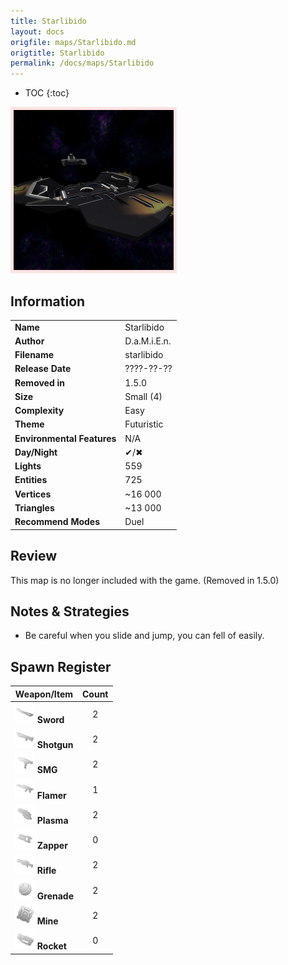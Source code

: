 ```yaml
---
title: Starlibido
layout: docs
origfile: maps/Starlibido.md
origtitle: Starlibido
permalink: /docs/maps/Starlibido
---
```

* TOC
{:toc}
<img style='border:5px solid #ffe0e0e0' src="../images/maps/starlibido.png" width="256px" />

## Information

|                            |              |
|----------------------------|--------------|
| **Name**                   | Starlibido   |
| **Author**                 | D.a.M.i.E.n. |
| **Filename**               | starlibido   |
| **Release Date**           | ????-??-??   |
| **Removed in**             | 1.5.0        |
| **Size**                   | Small (4)    |
| **Complexity**             | Easy         |
| **Theme**                  | Futuristic   |
| **Environmental Features** | N/A          |
| **Day/Night**              | ✔/✖          |
| **Lights**                 | 559          |
| **Entities**               | 725          |
| **Vertices**               | ~16 000      |
| **Triangles**              | ~13 000      |
| **Recommend Modes**        | Duel         |

## Review

This map is no longer included with the game. (Removed in 1.5.0)

## Notes & Strategies

- Be careful when you slide and jump, you can fell of easily.

## Spawn Register

| Weapon/Item                                                         | Count |
|---------------------------------------------------------------------|:-----:|
| <img src="../images/weapons/sword.png" width="32px"/> **Sword**     |   2   |
| <img src="../images/weapons/shotgun.png" width="32px"/> **Shotgun** |   2   |
| <img src="../images/weapons/smg.png" width="32px"/> **SMG**         |   2   |
| <img src="../images/weapons/flamer.png" width="32px"/> **Flamer**   |   1   |
| <img src="../images/weapons/plasma.png" width="32px"/> **Plasma**   |   2   |
| <img src="../images/weapons/zapper.png" width="32px"/> **Zapper**   |   0   |
| <img src="../images/weapons/rifle.png" width="32px"/> **Rifle**     |   2   |
| <img src="../images/weapons/grenade.png" width="32px"/> **Grenade** |   2   |
| <img src="../images/weapons/mine.png" width="32px"/> **Mine**       |   2   |
| <img src="../images/weapons/rocket.png" width="32px"/> **Rocket**   |   0   |

